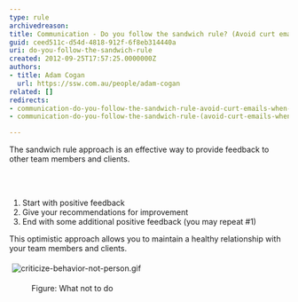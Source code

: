 ```yaml
---
type: rule
archivedreason: 
title: Communication - Do you follow the sandwich rule? (Avoid curt emails when correcting people)
guid: ceed511c-d54d-4818-912f-6f8eb314440a
uri: do-you-follow-the-sandwich-rule
created: 2012-09-25T17:57:25.0000000Z
authors:
- title: Adam Cogan
  url: https://ssw.com.au/people/adam-cogan
related: []
redirects:
- communication-do-you-follow-the-sandwich-rule-avoid-curt-emails-when-correcting-people
- communication-do-you-follow-the-sandwich-rule-(avoid-curt-emails-when-correcting-people)

---
```



<p>​​
                    The sandwich rule approach is an effective way to provide feedback to other team
                    members and clients.<br></p>
<br><excerpt class='endintro'></excerpt><br>
<ol><li>Start with positive feedback</li><li>Give your recommendations for improvement</li><li>End with some additional positive feedback (you may repeat #1)</li></ol><p> This optimistic approach allows you to maintain a healthy relationship with your team members and clients.</p><p class="ssw15-rteElement-GreyBox">
   <img src="/PublishingImages/criticize-behavior-not-person.gif" alt="criticize-behavior-not-person.gif" style="margin&#58;5px;" />&#160;</p>
<dd class="ssw15-rteElement-FigureNormal">Figure&#58; What not to do​​​​<br></dd>​<br>


